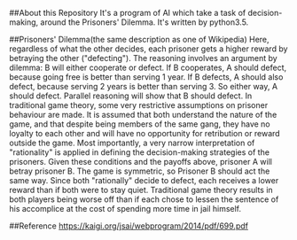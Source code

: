 ##About this Repository
It's a program of AI which take a task of decision-making, around the Prisoners' Dilemma.
It's written by python3.5.

##Prisoners' Dilemma(the same description as one of Wikipedia)
Here, regardless of what the other decides, each prisoner gets a higher reward by betraying the other ("defecting"). The reasoning involves an argument by dilemma: B will either cooperate or defect. If B cooperates, A should defect, because going free is better than serving 1 year. If B defects, A should also defect, because serving 2 years is better than serving 3. So either way, A should defect. Parallel reasoning will show that B should defect.
In traditional game theory, some very restrictive assumptions on prisoner behaviour are made. It is assumed that both understand the nature of the game, and that despite being members of the same gang, they have no loyalty to each other and will have no opportunity for retribution or reward outside the game. Most importantly, a very narrow interpretation of "rationality" is applied in defining the decision-making strategies of the prisoners. Given these conditions and the payoffs above, prisoner A will betray prisoner B. The game is symmetric, so Prisoner B should act the same way. Since both "rationally" decide to defect, each receives a lower reward than if both were to stay quiet. Traditional game theory results in both players being worse off than if each chose to lessen the sentence of his accomplice at the cost of spending more time in jail himself.

##Reference
https://kaigi.org/jsai/webprogram/2014/pdf/699.pdf
